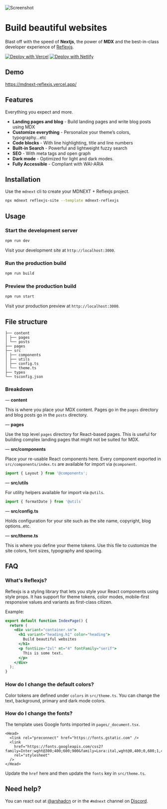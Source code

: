 ![Screenshot](https://arshad.io/uploads/mdnext-reflexjs.jpg)

# Build beautiful websites

Blast off with the speed of **Nextjs**, the power of **MDX** and the best-in-class developer experience of [Reflexjs](https://reflexjs.org).

[![Deploy with Vercel](https://vercel.com/button)](https://vercel.com/import/git?s=https%3A%2F%2Fgithub.com%2Fdomitriusclark%2Fmdnext-reflexjs)
[![Deploy with Netlify](https://www.netlify.com/img/deploy/button.svg)](https://app.netlify.com/start/deploy?repository=https://github.com/domitriusclark/mdnext-reflexjs)

## Demo

https://mdnext-reflexjs.vercel.app/

## Features

Everything you expect and more.

- **Landing pages and blog** - Build landing pages and write blog posts using MDX
- **Customize everything** - Personalize your theme’s colors, typography...etc
- **Code blocks** - With line highlighting, title and line numbers
- **Built-in Search** - Powerful and lightweight fuzzy search
- **SEO** - With meta tags and open graph
- **Dark mode** - Optimized for light and dark modes.
- **Fully Accessible** - Compliant with WAI-ARIA

## Installation

Use the `mdnext` cli to create your MDNEXT + Reflexjs project.

```sh
npx mdnext reflexjs-site --template mdnext-reflexjs
```

## Usage

### Start the development server

```sh
npm run dev
```

Visit your development site at `http://localhost:3000`.

### Run the production build

```sh
npm run build
```

### Preview the production build

```sh
npm run start
```

Visit your production preview at `http://localhost:3000`.

## File structure

```
├── content
│ ├── pages
│ └── posts
├── pages
├── src
│ ├── components
│ ├── utils
│ ├── config.ts
│ └── theme.ts
├── types
└── tsconfig.json
```

### Breakdown

— **content**

This is where you place your MDX content. Pages go in the `pages` directory and blog posts go in the `posts` directory.

— **pages**

Use the top level `pages` directory for React-based pages. This is useful for building complex landing pages that might not be suited for MDX.

— **src/components**

Place your re-usable React components here. Every component exported in `src/components/index.ts` are available for import via `@component`.

```jsx
import { Layout } from '@components';
```

— **src/utils**

For utility helpers available for import via `@utils`.

```jsx
import { formatDate } from '@utils`
```

— **src/config.ts**

Holds configuration for your site such as the site name, copyright, blog options..etc.

— **src/theme.ts**

This is where you define your theme tokens. Use this file to customize the site colors, font sizes, typography and spacing.

## FAQ

### What's Reflexjs?

Reflexjs is a styling library that lets you style your React components using style props. It has support for theme tokens, color modes, mobile-first responsive values and variants as first-class citizen.

Example:

```jsx
export default function IndexPage() {
  return (
    <div variant="container.sm">
      <h1 variant="heading.h1" color="heading">
        Build beautiful websites
      </h1>
      <p fontSize="2xl" mt="4" fontFamily="serif">
        This is some text.
      </p>
    </div>
  );
}
```

### How do I change the default colors?

Color tokens are defined under `colors` in `src/theme.ts`. You can change the text, background, primary and dark mode colors.

### How do I change the fonts?

The template uses Google fonts imported in `pages/_document.tsx`.

```tsx
<Head>
  <link rel="preconnect" href="https://fonts.gstatic.com" />
  <link
    href="https://fonts.googleapis.com/css2?family=Inter:wght@300;400;600;900&family=Lora:ital,wght@0,400;0,600;1,400;1,600&display=swap"
    rel="stylesheet"
  />
</Head>
```

Update the `href` here and then update the `fonts` key in `src/theme.ts`.

## Need help?

You can react out at [@arshadcn](https://twitter.com/arshadcn) or in the `#mdnext` channel on [Discord](https://discord.gg/partycorgi).
